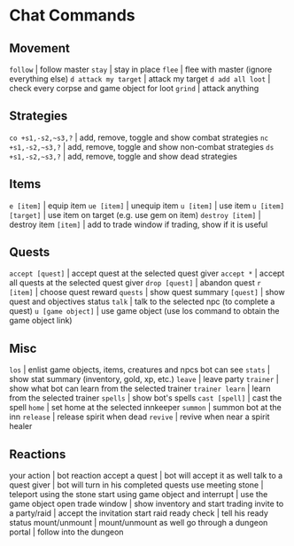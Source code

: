 # Chat Commands

## Movement

``follow`` | follow master
``stay`` | stay in place
``flee`` | flee with master (ignore everything else)
``d attack my target`` | attack my target
``d add all loot`` | check every corpse and game object for loot
``grind`` | attack anything

## Strategies

``co +s1,-s2,~s3,?`` | add, remove, toggle and show combat strategies
``nc +s1,-s2,~s3,?`` | add, remove, toggle and show non-combat strategies
``ds +s1,-s2,~s3,?`` | add, remove, toggle and show dead strategies

## Items

``e [item]`` | equip item
``ue [item]`` | unequip item
``u [item]`` | use item
``u [item] [target]`` | use item on target (e.g. use gem on item)
``destroy [item]`` | destroy item
``[item]`` | add to trade window if trading, show if it is useful

## Quests

``accept [quest]`` | accept quest at the selected quest giver
``accept *`` | accept all quests at the selected quest giver
``drop [quest]`` | abandon quest
``r [item]`` | choose quest reward
``quests`` | show quest summary
``[quest]`` | show quest and objectives status
``talk`` | talk to the selected npc (to complete a quest)
``u [game object]`` | use game object (use los command to obtain the game object link)

## Misc

``los`` | enlist game objects, items, creatures and npcs bot can see
``stats`` | show stat summary (inventory, gold, xp, etc.)
``leave`` | leave party
``trainer`` | show what bot can learn from the selected trainer
``trainer learn`` | learn from the selected trainer
``spells`` | show bot's spells
``cast [spell]`` | cast the spell
``home`` | set home at the selected innkeeper
``summon`` | summon bot at the inn
``release`` | release spirit when dead
``revive`` | revive when near a spirit healer

## Reactions

your action | bot reaction
accept a quest | bot will accept it as well
talk to a quest giver | bot will turn in his completed quests
use meeting stone | teleport using the stone
start using game object and interrupt | use the game object
open trade window | show inventory and start trading
invite to a party/raid | accept the invitation
start raid ready check | tell his ready status
mount/unmount | mount/unmount as well
go through a dungeon portal | follow into the dungeon